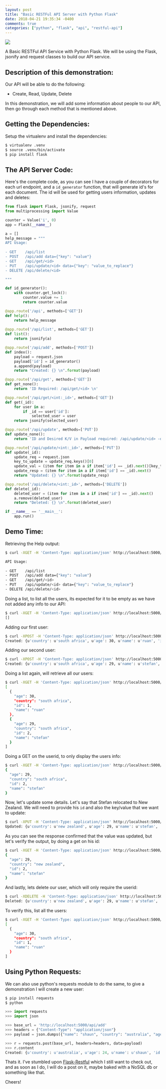 ```yaml
---
layout: post
title: "Basic RESTFul API Server with Python Flask"
date: 2018-04-21 19:35:34 -0400
comments: true
categories: ["python", "flask", "api", "restful-api"] 
---
```


![](http://obj-cache.cloud.ruanbekker.com/flask.png)

A Basic RESTFul API Service with Python Flask. We will be using the Flask, jsonify and request classes to build our API service.

## Description of this demonstration:

Our API will be able to do the following:

- Create, Read, Update, Delete

In this demonstration, we will add some information about people to our API, then go through each method that is mentioned above.

## Getting the Dependencies:

Setup the virtualenv and install the dependencies:

```bash
$ virtualenv .venv
$ source .venv/bin/activate
$ pip install flask
```

## The API Server Code:

Here's the complete code, as you can see I have a couple of decorators for each url endpoint, and a `id_generator` function, that will generate id's for each document. The id will be used for getting users information, updates and deletes:

```python
from flask import Flask, jsonify, request
from multiprocessing import Value

counter = Value('i', 0)
app = Flask(__name__)

a = []
help_message = """
API Usage:
 
- GET    /api/list
- POST   /api/add data={"key": "value"}
- GET    /api/get/<id>
- PUT    /api/update/<id> data={"key": "value_to_replace"}
- DELETE /api/delete/<id> 

"""

def id_generator():
    with counter.get_lock():
        counter.value += 1
        return counter.value

@app.route('/api', methods=['GET'])
def help():
    return help_message
    
@app.route('/api/list', methods=['GET'])
def list():
    return jsonify(a)

@app.route('/api/add', methods=['POST'])
def index():
    payload = request.json 
    payload['id'] = id_generator()
    a.append(payload)
    return "Created: {} \n".format(payload)

@app.route('/api/get', methods=['GET'])
def get_none():
    return 'ID Required: /api/get/<id> \n'

@app.route('/api/get/<int:_id>', methods=['GET'])
def get(_id):
    for user in a:
        if _id == user['id']:
            selected_user = user
    return jsonify(selected_user)

@app.route('/api/update', methods=['PUT'])
def update_none():
    return 'ID and Desired K/V in Payload required: /api/update/<id> -d \'{"name": "john"}\' \n'

@app.route('/api/update/<int:_id>', methods=['PUT'])
def update(_id):
    update_req = request.json
    key_to_update = update_req.keys()[0]
    update_val = (item for item in a if item['id'] == _id).next()[key_to_update] = update_req.values()[0]
    update_resp = (item for item in a if item['id'] == _id).next()
    return "Updated: {} \n".format(update_resp)

@app.route('/api/delete/<int:_id>', methods=['DELETE'])
def delete(_id):
    deleted_user = (item for item in a if item['id'] == _id).next()
    a.remove(deleted_user)
    return "Deleted: {} \n".format(deleted_user)

if __name__ == '__main__':
    app.run()
```

## Demo Time:

Retrieving the Help output:

```bash
$ curl -XGET -H 'Content-Type: application/json' http://localhost:5000/api

API Usage:
 
- GET    /api/list
- POST   /api/add data={"key": "value"}
- GET    /api/get/<id>
- PUT    /api/update/<id> data={"key": "value_to_replace"}
- DELETE /api/delete/<id> 
```

Doing a list, to list all the users, its expected for it to be empty as we have not added any info to our API:

```bash
$ curl -XGET -H 'Content-Type: application/json' http://localhost:5000/api/list
[]
```

Adding our first user:

```bash
$ curl -XPOST -H 'Content-Type: application/json' http://localhost:5000/api/add -d '{"name": "ruan", "country": "south africa", "age": 30}'
Created: {u'country': u'south africa', u'age': 30, u'name': u'ruan', 'id': 1} 
```

Adding our second user:

```bash
$ curl -XPOST -H 'Content-Type: application/json' http://localhost:5000/api/add -d '{"name": "stefan", "country": "south africa", "age": 29}'
Created: {u'country': u'south africa', u'age': 29, u'name': u'stefan', 'id': 2}
```

Doing a list again, will retrieve all our users:

```bash
$ curl -XGET -H 'Content-Type: application/json' http://localhost:5000/api/list
[
  {
    "age": 30, 
    "country": "south africa", 
    "id": 1, 
    "name": "ruan"
  }, 
  {
    "age": 29, 
    "country": "south africa", 
    "id": 2, 
    "name": "stefan"
  }
]
```

Doing a GET on the userid, to only display the users info:

```bash
$ curl -XGET -H 'Content-Type: application/json' http://localhost:5000/api/get/2
{
  "age": 29, 
  "country": "south africa", 
  "id": 2, 
  "name": "stefan"
}
```

Now, let's update some details. Let's say that Stefan relocated to New Zealand. We will need to provide his `id` and also the key/value that we want to update:

```bash
$ curl -XPUT -H 'Content-Type: application/json' http://localhost:5000/api/update/2 -d '{"country": "new zealand"}'
Updated: {u'country': u'new zealand', u'age': 29, u'name': u'stefan', 'id': 2} 
```

As you can see the response confirmed that the value was updated, but let's verify the output, by doing a get on his id:

```bash
$ curl -XGET -H 'Content-Type: application/json' http://localhost:5000/api/get/2
{
  "age": 29, 
  "country": "new zealand", 
  "id": 2, 
  "name": "stefan"
}
```

And lastly, lets delete our user, which will only require the userid:

```bash
$ curl -XDELETE -H 'Content-Type: application/json' http://localhost:5000/api/delete/2
Deleted: {u'country': u'new zealand', u'age': 29, u'name': u'stefan', 'id': 2} 
```

To verify this, list all the users:

```bash
$ curl -XGET -H 'Content-Type: application/json' http://localhost:5000/api/list
[
  {
    "age": 30, 
    "country": "south africa", 
    "id": 1, 
    "name": "ruan"
  }
]
```

## Using Python Requests:

We can also use python's requests module to do the same, to give a demonstration I will create a new user:

```bash
$ pip install requests
$ python
```
```python
>>> import requests
>>> import json

>>> base_url = 'http://localhost:5000/api/add'
>>> headers = {"Content-Type": "application/json"}
>>> payload = json.dumps({"name": "shaun", "country": "australia", "age": 24})

>>> r = requests.post(base_url, headers=headers, data=payload)
>>> r.content
Created: {u'country': u'australia', u'age': 24, u'name': u'shaun', 'id': 4}
```

Thats it. I've stumbled upon [Flask-Restful](https://flask-restful.readthedocs.io/en/latest/) which I still want to check out, and as soon as I do, I will do a post on it, maybe baked with a NoSQL db or something like that.

Cheers!

